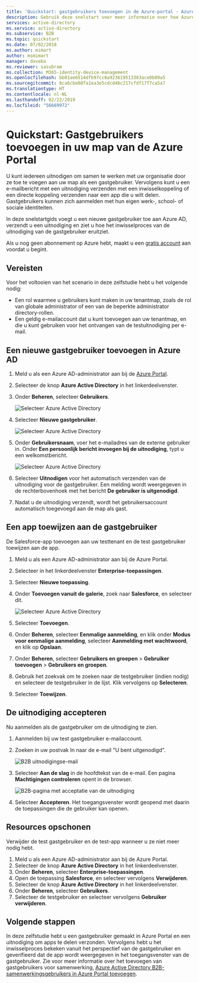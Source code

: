 ```yaml
---
title: 'Quickstart: gastgebruikers toevoegen in de Azure-portal - Azure Active Directory'
description: Gebruik deze snelstart voor meer informatie over hoe Azure AD-beheerders B2B-gastgebruikers kunnen toevoegen in de Azure Portal en ga stapsgewijs door de werkstroom van de B2B-uitnodiging.
services: active-directory
ms.service: active-directory
ms.subservice: B2B
ms.topic: quickstart
ms.date: 07/02/2018
ms.author: mimart
author: msmimart
manager: daveba
ms.reviewer: sasubram
ms.collection: M365-identity-device-management
ms.openlocfilehash: bb01ae6514dfb97cc8a923619513383ace0b09a5
ms.sourcegitcommit: 8ca6cbe08fa1ea3e5cdcd46c217cfdf17f7ca5a7
ms.translationtype: HT
ms.contentlocale: nl-NL
ms.lasthandoff: 02/22/2019
ms.locfileid: "56669972"
---
```

# <a name="quickstart-add-guest-users-to-your-directory-in-the-azure-portal"></a>Quickstart: Gastgebruikers toevoegen in uw map van de Azure Portal

U kunt iedereen uitnodigen om samen te werken met uw organisatie door ze toe te voegen aan uw map als een gastgebruiker. Vervolgens kunt u een e-mailbericht met een uitnodiging verzenden met een inwisselkoppeling of een directe koppeling verzenden naar een app die u wilt delen. Gastgebruikers kunnen zich aanmelden met hun eigen werk-, school- of sociale identiteiten.

In deze snelstartgids voegt u een nieuwe gastgebruiker toe aan Azure AD, verzendt u een uitnodiging en ziet u hoe het inwisselproces van de uitnodiging van de gastgebruiker eruitziet.

Als u nog geen abonnement op Azure hebt, maakt u een [gratis account](https://azure.microsoft.com/free/?WT.mc_id=A261C142F) aan voordat u begint.

## <a name="prerequisites"></a>Vereisten

Voor het voltooien van het scenario in deze zelfstudie hebt u het volgende nodig:

 - Een rol waarmee u gebruikers kunt maken in uw tenantmap, zoals de rol van globale administrator of een van de beperkte administrator directory-rollen.
 - Een geldig e-mailaccount dat u kunt toevoegen aan uw tenantmap, en die u kunt gebruiken voor het ontvangen van de testuitnodiging per e-mail.

## <a name="add-a-new-guest-user-in-azure-ad"></a>Een nieuwe gastgebruiker toevoegen in Azure AD

1. Meld u als een Azure AD-administrator aan bij de [Azure Portal](https://portal.azure.com/).
2. Selecteer de knop **Azure Active Directory** in het linkerdeelvenster.
3.  Onder **Beheren**, selecteer **Gebruikers**.

    ![Selecteer Azure Active Directory](media/quickstart-add-users-portal/quickstart-users-portal-user.png)

4.  Selecteer **Nieuwe gastgebruiker**.

    ![Selecteer Azure Active Directory](media/quickstart-add-users-portal/quickstart-users-portal-user-3.png)

5.  Onder **Gebruikersnaam**, voer het e-mailadres van de externe gebruiker in. Onder **Een persoonlijk bericht invoegen bij de uitnodiging**, typt u een welkomstbericht. 

    ![Selecteer Azure Active Directory](media/quickstart-add-users-portal/quickstart-users-portal-user-4.png)

6. Selecteer **Uitnodigen** voor het automatisch verzenden van de uitnodiging voor de gastgebruiker. Een melding wordt weergegeven in de rechterbovenhoek met het bericht **De gebruiker is uitgenodigd**. 
7.  Nadat u de uitnodiging verzendt, wordt het gebruikersaccount automatisch toegevoegd aan de map als gast.

## <a name="assign-an-app-to-the-guest-user"></a>Een app toewijzen aan de gastgebruiker
De Salesforce-app toevoegen aan uw testtenant en de test gastgebruiker toewijzen aan de app.
1.  Meld u als een Azure AD-administrator aan bij de Azure Portal.
2.  Selecteer in het linkerdeelvenster **Enterprise-toepassingen**.
3.  Selecteer **Nieuwe toepassing**.
4. Onder **Toevoegen vanuit de galerie**, zoek naar **Salesforce**, en selecteer dit.

    ![Selecteer Azure Active Directory](media/quickstart-add-users-portal/quickstart-users-portal-select-salesforce.png)
5. Selecteer **Toevoegen**.
6. Onder **Beheren**, selecteer **Eenmalige aanmelding**, en klik onder **Modus voor eenmalige aanmelding**, selecteer **Aanmelding met wachtwoord**, en klik op **Opslaan**.
7. Onder **Beheren**, selecteer **Gebruikers en groepen** > **Gebruiker toevoegen** > **Gebruikers en groepen**.
8. Gebruik het zoekvak om te zoeken naar de testgebruiker (indien nodig) en selecteer de testgebruiker in de lijst. Klik vervolgens op **Selecteren**.
9. Selecteer **Toewijzen**. 

## <a name="accept-the-invitation"></a>De uitnodiging accepteren
Nu aanmelden als de gastgebruiker om de uitnodiging te zien.
1.  Aanmelden bij uw test gastgebruiker e-mailaccount.
2.  Zoeken in uw postvak In naar de e-mail "U bent uitgenodigd".

    ![B2B uitnodigingse-mail](media/quickstart-add-users-portal/quickstart-users-portal-email-small.png)

3.  Selecteer **Aan de slag** in de hoofdtekst van de e-mail. Een pagina **Machtigingen controleren** opent in de browser. 

    ![B2B-pagina met acceptatie van de uitnodiging](media/quickstart-add-users-portal/quickstart-users-portal-accept.png)

4. Selecteer **Accepteren**. Het toegangsvenster wordt geopend met daarin de toepassingen die de gebruiker kan openen.

## <a name="clean-up-resources"></a>Resources opschonen
Verwijder de test gastgebruiker en de test-app wanneer u ze niet meer nodig hebt.
1.  Meld u als een Azure AD-administrator aan bij de Azure Portal.
2.  Selecteer de knop **Azure Active Directory** in het linkerdeelvenster.
3.  Onder **Beheren**, selecteer **Enterprise-toepassingen**.
4.  Open de toepassing **Salesforce**, en selecteer vervolgens **Verwijderen**.
5.  Selecteer de knop **Azure Active Directory** in het linkerdeelvenster.
6.  Onder **Beheren**, selecteer **Gebruikers**.
7.  Selecteer de testgebruiker en selecteer vervolgens **Gebruiker verwijderen**.

## <a name="next-steps"></a>Volgende stappen
In deze zelfstudie hebt u een gastgebruiker gemaakt in Azure Portal en een uitnodiging om apps te delen verzonden. Vervolgens hebt u het inwisselproces bekeken vanuit het perspectief van de gastgebruiker en geverifieerd dat de app wordt weergegeven in het toegangsvenster van de gastgebruiker. Zie voor meer informatie over het toevoegen van gastgebruikers voor samenwerking, [Azure Active Directory B2B-samenwerkingsgebruikers in Azure Portal toevoegen](add-users-administrator.md).
